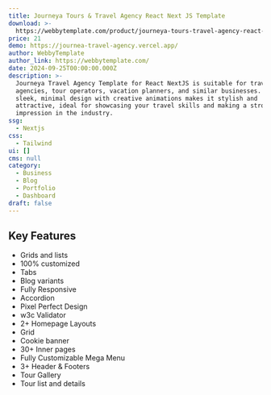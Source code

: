 ```yaml
---
title: Journeya Tours & Travel Agency React Next JS Template
download: >-
  https://webbytemplate.com/product/journeya-tours-travel-agency-react-next-js-template
price: 21
demo: https://journea-travel-agency.vercel.app/
author: WebbyTemplate
author_link: https://webbytemplate.com/
date: 2024-09-25T00:00:00.000Z
description: >-
  Journeya Travel Agency Template for React NextJS is suitable for travel
  agencies, tour operators, vacation planners, and similar businesses.  Its
  sleek, minimal design with creative animations makes it stylish and
  attractive, ideal for showcasing your travel skills and making a strong
  impression in the industry.
ssg:
  - Nextjs
css:
  - Tailwind
ui: []
cms: null
category:
  - Business
  - Blog
  - Portfolio
  - Dashboard
draft: false
---
```

## Key Features

- Grids and lists
- 100% customized
- Tabs
- Blog variants
- Fully Responsive
- Accordion
- Pixel Perfect Design
- w3c Validator
- 2+ Homepage Layouts
- Grid
- Cookie banner
- 30+ Inner pages
- Fully Customizable Mega Menu
- 3+ Header & Footers
- Tour Gallery
- Tour list and details
